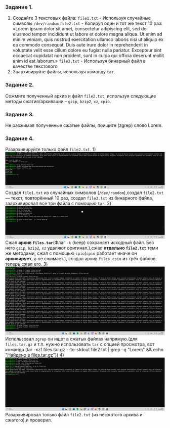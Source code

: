 ### Задание 1.
1. Создайте 3 текстовых файла:
 `file1.txt` - Используя случайные символы `/dev/random`
`file2.txt` - Копируя один и тот же текст 10 раз:
        «Lorem ipsum dolor sit amet, consectetur adipiscing elit, sed do eiusmod tempor incididunt ut labore et dolore magna aliqua. Ut enim ad minim veniam, quis nostrud exercitation ullamco laboris nisi ut aliquip ex ea commodo consequat. Duis aute irure dolor in reprehenderit in voluptate velit esse cillum dolore eu fugiat nulla pariatur. Excepteur sint occaecat cupidatat non proident, sunt in culpa qui officia deserunt mollit anim id est laborum.»
`file3.txt` - Используя бинарный файл в качестве текстового
2. Заархивируйте файлы, используя команду `tar`.
### Задание 2.
Сожмите полученный архив и файл `file2.txt`, используя следующие методы сжатия/архивации – `gzip`, `bzip2`, `xz`, `cpio`.
### Задание 3.
Не разжимая полученные сжатые файлы, поищите (zgrep) слово Lorem.
### Задание 4.
Разархивируйте только файл `file2.txt`.
1)
![Image](<https://github.com/Ro1FZ/Test-work-Sedinkin/blob/main/Pasted%20image%2020251006191215.png?raw=true>)
Создал `file1.txt` из случайных символов (`/dev/random`),создал `file2.txt` — текст, повторённый 10 раз, создал `file3.txt` из бинарного файла, заархивировал все три файла с помощью `tar`.
2)
![Image](<https://github.com/Ro1FZ/Test-work-Sedinkin/blob/main/Pasted%20image%2020251006191659.png?raw=true>)
 Сжал **архив `files.tar`**(Флаг `-k` (keep) сохраняет исходный файл. Без него `gzip`, `bzip2`, `xz` удаляют оригинал.),сжал **отдельно `file2.txt`** теми же методами, сжал с помощью `cpio`(`cpio` работает иначе  он **архивирует**, а не сжимает.), создал архив `files.cpio` из трёх файлов, теперь сжал его.
 3)
 ![Image](<https://github.com/Ro1FZ/Test-work-Sedinkin/blob/main/Pasted%20image%2020251006192445.png?raw=true>)
 Использовал `zgrep`  он ищет в сжатых файлах напрямую.(для `files.tar.gz` и т.п. нужно использовать `tar` с опцией просмотра, вот команда (tar -xzf files.tar.gz --to-stdout file2.txt | grep -q "Lorem" && echo "Найдено в files.tar.gz"))
 4)
 ![Image](<https://github.com/Ro1FZ/Test-work-Sedinkin/blob/main/Pasted%20image%2020251006192652.png?raw=true>)
 Разархивировал только файл `file2.txt` (из несжатого архива и сжатого),и проверил.